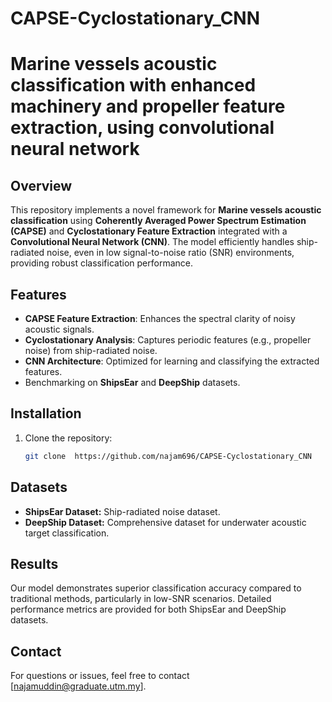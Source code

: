 # CAPSE-Cyclostationary_CNN

# Marine vessels acoustic classification with enhanced machinery and propeller feature extraction, using convolutional neural network

## Overview
This repository implements a novel framework for **Marine vessels acoustic classification** using **Coherently Averaged Power Spectrum Estimation (CAPSE)** and **Cyclostationary Feature Extraction** integrated with a **Convolutional Neural Network (CNN)**. The model efficiently handles ship-radiated noise, even in low signal-to-noise ratio (SNR) environments, providing robust classification performance.

## Features
- **CAPSE Feature Extraction**: Enhances the spectral clarity of noisy acoustic signals.
- **Cyclostationary Analysis**: Captures periodic features (e.g., propeller noise) from ship-radiated noise.
- **CNN Architecture**: Optimized for learning and classifying the extracted features.
- Benchmarking on **ShipsEar** and **DeepShip** datasets.

## Installation

1. Clone the repository:
   ```bash
   git clone  https://github.com/najam696/CAPSE-Cyclostationary_CNN

## Datasets
- **ShipsEar Dataset:** Ship-radiated noise dataset.
- **DeepShip Dataset:** Comprehensive dataset for underwater acoustic target classification.
## Results
Our model demonstrates superior classification accuracy compared to traditional methods, particularly in low-SNR scenarios. Detailed performance metrics are provided for both ShipsEar and DeepShip datasets.

## Contact
For questions or issues, feel free to contact [najamuddin@graduate.utm.my].

